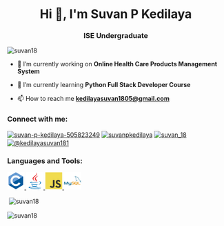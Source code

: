<h1 align="center">Hi 👋, I'm Suvan P Kedilaya</h1>
<h3 align="center">ISE Undergraduate</h3>

<p align="left"> <img src="https://komarev.com/ghpvc/?username=suvan18&label=Profile%20views&color=0e75b6&style=flat" alt="suvan18" /> </p>

- 🔭 I’m currently working on **Online Health Care Products Management System**

- 🌱 I’m currently learning **Python Full Stack Developer Course**

- 📫 How to reach me **kedilayasuvan1805@gmail.com**

<h3 align="left">Connect with me:</h3>
<p align="left">
<a href="https://linkedin.com/in/suvan-p-kedilaya-505823249" target="blank"><img align="center" src="https://raw.githubusercontent.com/rahuldkjain/github-profile-readme-generator/master/src/images/icons/Social/linked-in-alt.svg" alt="suvan-p-kedilaya-505823249" height="30" width="40" /></a>
<a href="https://instagram.com/suvanpkedilaya" target="blank"><img align="center" src="https://raw.githubusercontent.com/rahuldkjain/github-profile-readme-generator/master/src/images/icons/Social/instagram.svg" alt="suvanpkedilaya" height="30" width="40" /></a>
<a href="https://www.codechef.com/users/suvan_18" target="blank"><img align="center" src="https://cdn.jsdelivr.net/npm/simple-icons@3.1.0/icons/codechef.svg" alt="suvan_18" height="30" width="40" /></a>
<a href="https://www.hackerrank.com/@kedilayasuvan181" target="blank"><img align="center" src="https://raw.githubusercontent.com/rahuldkjain/github-profile-readme-generator/master/src/images/icons/Social/hackerrank.svg" alt="@kedilayasuvan181" height="30" width="40" /></a>
</p>

<h3 align="left">Languages and Tools:</h3>
<p align="left"> <a href="https://www.cprogramming.com/" target="_blank" rel="noreferrer"> <img src="https://raw.githubusercontent.com/devicons/devicon/master/icons/c/c-original.svg" alt="c" width="40" height="40"/> </a> <a href="https://www.java.com" target="_blank" rel="noreferrer"> <img src="https://raw.githubusercontent.com/devicons/devicon/master/icons/java/java-original.svg" alt="java" width="40" height="40"/> </a> <a href="https://developer.mozilla.org/en-US/docs/Web/JavaScript" target="_blank" rel="noreferrer"> <img src="https://raw.githubusercontent.com/devicons/devicon/master/icons/javascript/javascript-original.svg" alt="javascript" width="40" height="40"/> </a> <a href="https://www.mysql.com/" target="_blank" rel="noreferrer"> <img src="https://raw.githubusercontent.com/devicons/devicon/master/icons/mysql/mysql-original-wordmark.svg" alt="mysql" width="40" height="40"/> </a> </p>

<p>&nbsp;<img align="center" src="https://github-readme-stats.vercel.app/api?username=suvan18&show_icons=true&locale=en" alt="suvan18" /></p>

<p><img align="center" src="https://github-readme-streak-stats.herokuapp.com/?user=suvan18&" alt="suvan18" /></p>
